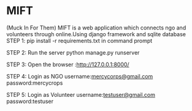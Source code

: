 # MIFT
(Muck In For Them)
MIFT is a web application which connects ngo and volunteers through online.Using django framework and sqlite database
STEP 1:
pip install -r requirements.txt in command prompt 

STEP 2:
Run the server python manage.py runserver

STEP 3:
Open the browser :http://127.0.0.1:8000/

STEP 4:
Login as NGO
username:mercycorps@gmail.com
password:mercycrops

STEP 5:
Login as Volunteer
username:testuser@gmail.com
password:testuser



